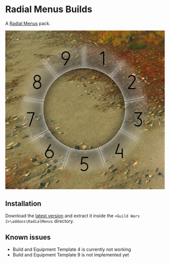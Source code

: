 # Radial Menus Builds
A [Radial Menus](https://github.com/RaidcoreGG/GW2-RadialMenus) pack.

![Preview](./img/preview.png)

## Installation
Download the [latest version](https://github.com/CaptainZlick/gw2-radial-menus-builds/releases/latest) and extract it inside the `<Guild Wars 2>\addons\RadialMenus` directory.

## Known issues
* Build and Equipment Template 4 is currently not working
* Build and Equipment Template 9 is not implemented yet
